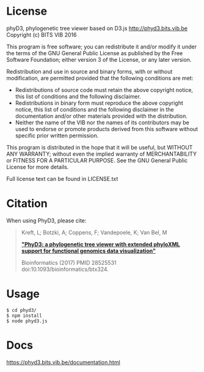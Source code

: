 License
========

phyD3, phylogenetic tree viewer based on D3.js
http://phyd3.bits.vib.be
Copyright (c) BITS VIB 2016

This program is free software; 
you can redistribute it and/or modify it under the terms of the GNU General Public License as published by the Free Software Foundation; 
either version 3 of the License, or any later version.

Redistribution and use in source and binary forms, with or without modification, 
are permitted provided that the following conditions are met:
* Redistributions of source code must retain the above copyright notice, this list of conditions and the following disclaimer.
* Redistributions in binary form must reproduce the above copyright notice, this list of conditions and the following disclaimer in the documentation and/or other materials provided with the distribution.
* Neither the name of the VIB nor the names of its contributors may be used to endorse or promote products derived from this software without specific prior written permission.

This program is distributed in the hope that it will be useful, 
but WITHOUT ANY WARRANTY; without even the implied warranty of MERCHANTABILITY or FITNESS FOR A PARTICULAR PURPOSE. 
See the GNU General Public License for more details.

Full license text can be found in LICENSE.txt

Citation
========
When using PhyD3, please cite:

>Kreft, L; Botzki, A; Coppens, F; Vandepoele, K; Van Bel, M
>
>[**"PhyD3: a phylogenetic tree viewer with extended phyloXML support for functional genomics data visualization"**](https://academic.oup.com/bioinformatics/article-abstract/doi/10.1093/bioinformatics/btx324/3835380/PhyD3-a-phylogenetic-tree-viewer-with-extended)
>
>Bioinformatics (2017) PMID 28525531 doi:10.1093/bioinformatics/btx324.

Usage
========
```
$ cd phyd3/
$ npm install
$ node phyd3.js
```

Docs
========
https://phyd3.bits.vib.be/documentation.html
